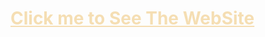 <h1><a href="https://nuthan-444.github.io/HTML-CSS/NETFLIX/" style="color:wheat;">Click me to See The WebSite</a><h1>
